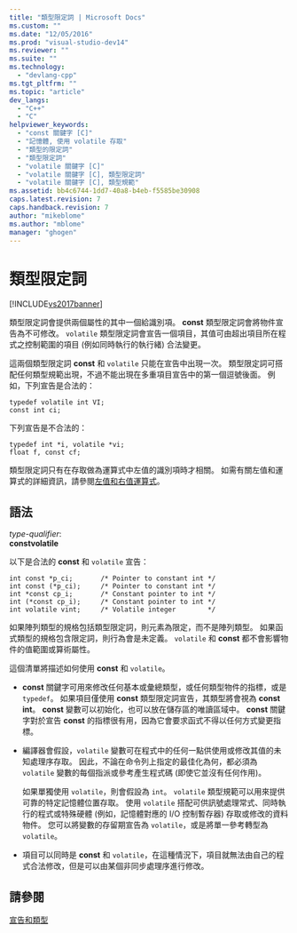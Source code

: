 ```yaml
---
title: "類型限定詞 | Microsoft Docs"
ms.custom: ""
ms.date: "12/05/2016"
ms.prod: "visual-studio-dev14"
ms.reviewer: ""
ms.suite: ""
ms.technology: 
  - "devlang-cpp"
ms.tgt_pltfrm: ""
ms.topic: "article"
dev_langs: 
  - "C++"
  - "C"
helpviewer_keywords: 
  - "const 關鍵字 [C]"
  - "記憶體, 使用 volatile 存取"
  - "類型的限定詞"
  - "類型限定詞"
  - "volatile 關鍵字 [C]"
  - "volatile 關鍵字 [C], 類型限定詞"
  - "volatile 關鍵字 [C], 類型規範"
ms.assetid: bb4c6744-1dd7-40a8-b4eb-f5585be30908
caps.latest.revision: 7
caps.handback.revision: 7
author: "mikeblome"
ms.author: "mblome"
manager: "ghogen"
---
```

# 類型限定詞
[!INCLUDE[vs2017banner](../assembler/inline/includes/vs2017banner.md)]

類型限定詞會提供兩個屬性的其中一個給識別項。  **const** 類型限定詞會將物件宣告為不可修改。  `volatile` 類型限定詞會宣告一個項目，其值可由超出項目所在程式之控制範圍的項目 \(例如同時執行的執行緒\) 合法變更。  
  
 這兩個類型限定詞 **const** 和 `volatile` 只能在宣告中出現一次。  類型限定詞可搭配任何類型規範出現，不過不能出現在多重項目宣告中的第一個逗號後面。  例如，下列宣告是合法的：  
  
```  
typedef volatile int VI;  
const int ci;  
```  
  
 下列宣告是不合法的：  
  
```  
typedef int *i, volatile *vi;  
float f, const cf;     
```  
  
 類型限定詞只有在存取做為運算式中左值的識別項時才相關。  如需有關左值和運算式的詳細資訊，請參閱[左值和右值運算式](../c-language/l-value-and-r-value-expressions.md)。  
  
## 語法  
 *type\-qualifier*:  
 **constvolatile**  
  
 以下是合法的 **const** 和 `volatile` 宣告：  
  
```  
int const *p_ci;       /* Pointer to constant int */  
int const (*p_ci);     /* Pointer to constant int */  
int *const cp_i;       /* Constant pointer to int */  
int (*const cp_i);     /* Constant pointer to int */  
int volatile vint;     /* Volatile integer        */  
```  
  
 如果陣列類型的規格包括類型限定詞，則元素為限定，而不是陣列類型。  如果函式類型的規格包含限定詞，則行為會是未定義。  `volatile` 和 **const** 都不會影響物件的值範圍或算術屬性。  
  
 這個清單將描述如何使用 **const** 和 `volatile`。  
  
-   **const** 關鍵字可用來修改任何基本或彙總類型，或任何類型物件的指標，或是 `typedef`。  如果項目僅使用 **const** 類型限定詞宣告，其類型將會視為 **const int**。  **const** 變數可以初始化，也可以放在儲存區的唯讀區域中。  **const** 關鍵字對於宣告 **const** 的指標很有用，因為它會要求函式不得以任何方式變更指標。  
  
-   編譯器會假設，`volatile` 變數可在程式中的任何一點供使用或修改其值的未知處理序存取。  因此，不論在命令列上指定的最佳化為何，都必須為 `volatile` 變數的每個指派或參考產生程式碼 \(即使它並沒有任何作用\)。  
  
     如果單獨使用 `volatile`，則會假設為 `int`。  `volatile` 類型規範可以用來提供可靠的特定記憶體位置存取。  使用 `volatile` 搭配可供訊號處理常式、同時執行的程式或特殊硬體 \(例如，記憶體對應的 I\/O 控制暫存器\) 存取或修改的資料物件。  您可以將變數的存留期宣告為 `volatile`，或是將單一參考轉型為 `volatile`。  
  
-   項目可以同時是 **const** 和 `volatile`，在這種情況下，項目就無法由自己的程式合法修改，但是可以由某個非同步處理序進行修改。  
  
## 請參閱  
 [宣告和類型](../c-language/declarations-and-types.md)